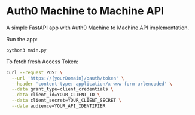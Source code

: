 
# Auth0 Machine to Machine API

A simple FastAPI app with Auth0 Machine to Machine API implementation. 


Run the app:
```bash
python3 main.py
```

To fetch fresh Access Token:
```bash
curl --request POST \
  --url 'https://{yourDomain}/oauth/token' \
  --header 'content-type: application/x-www-form-urlencoded' \
  --data grant_type=client_credentials \
  --data client_id=YOUR_CLIENT_ID \
  --data client_secret=YOUR_CLIENT_SECRET \
  --data audience=YOUR_API_IDENTIFIER
```